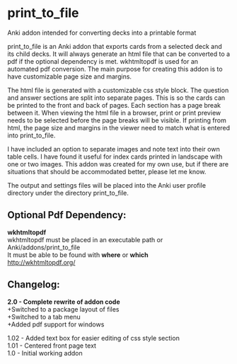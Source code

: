 # print_to_file #
Anki addon intended for converting decks into a printable format

print_to_file is an Anki addon that exports cards from a selected deck
and its child decks. It will always generate an html file that can be
converted to a pdf if the optional dependency is met. wkhtmltopdf is
used for an automated pdf conversion. The main purpose for creating this
addon is to have customizable page size and margins.

The html file is generated with a customizable css style block. The
question and answer sections are split into separate pages. This is so
the cards can be printed to the front and back of pages. Each section
has a page break between it. When viewing the html file in a browser,
print or print preview needs to be selected before the page breaks will
be visible. If printing from html, the page size and margins in the
viewer need to match what is entered into print_to_file.

I have included an option to separate images and note text into their
own table cells. I have found it useful for index cards printed in
landscape with one or two images. This addon was created for my own use,
but if there are situations that should be accommodated better, please
let me know.

The output and settings files will be placed into the Anki user profile
directory under the directory print_to_file.

## Optional Pdf Dependency: ##
**wkhtmltopdf**  
wkhtmltopdf must be placed in an executable path or Anki/addons/print_to_file  
It must be able to be found with **where** or **which**  
http://wkhtmltopdf.org/

## Changelog: ##
**2.0 - Complete rewrite of addon code**  
+Switched to a package layout of files  
+Switched to a tab menu  
+Added pdf support for windows

1.02 - Added text box for easier editing of css style section  
1.01 - Centered front page text  
1.0 - Initial working addon
